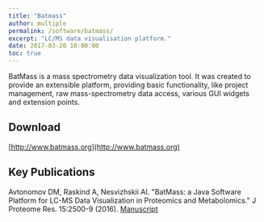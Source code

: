 ```yaml
---
title: "Batmass"
author: multiple
permalink: /software/batmass/
excerpt: "LC/MS data visualisation platform."
date: 2017-03-20 10:00:00
toc: true
---
```


BatMass is a mass spectrometry data visualization tool. It was created to provide an extensible platform, providing basic functionality, like project management, raw mass-spectrometry data access, various GUI widgets and extension points.

## Download

[http://www.batmass.org](http://www.batmass.org)

## Key Publications

Avtonomov DM, Raskind A, Nesvizhskii AI. "BatMass: a Java Software Platform for LC-MS Data Visualization in Proteomics and Metabolomics." J Proteome Res. 15:2500-9 (2016). [Manuscript](http://www.nature.com/nmeth/journal/vaop/ncurrent/full/nmeth.4256.html)